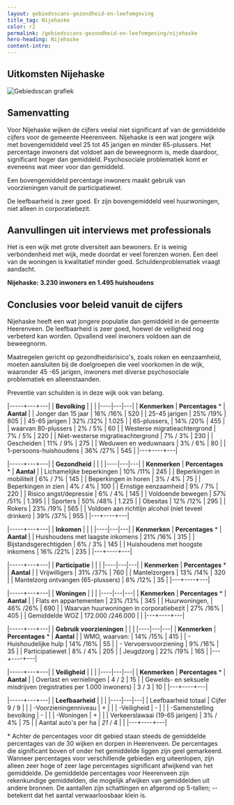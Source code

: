 ```yaml
---
layout: gebiedsscans-gezondheid-en-leefomgeving
title_tag: Nijehaske
color: r2
permalink: /gebiedsscans-gezondheid-en-leefomgeving/nijehaske
hero-heading: Nijehaske
content-intro:
---
```

## Uitkomsten Nijehaske

![Gebiedsscan grafiek](/uploads/Grafieken_Gebiedsscans_Wijken-06.png)

## Samenvatting

Voor Nijehaske wijken de cijfers veelal niet significant af van de gemiddelde cijfers voor  de gemeente Heerenveen. Nijehaske is een wat jongere wijk met bovengemiddeld veel 25 tot 45 jarigen en minder 65-plussers. Het percentage inwoners dat voldoet aan de beweegnorm is, mede daardoor, significant hoger dan gemiddeld. Psychosociale problematiek komt er eveneens wat meer voor dan gemiddeld.

Een bovengemiddeld percentage inwoners maakt gebruik van voorzieningen vanuit de participatiewet.

De leefbaarheid is zeer goed. Er zijn bovengemiddeld veel huurwoningen, niet alleen in corporatiebezit.

## Aanvullingen uit interviews met professionals

Het is een wijk met grote diversiteit aan bewoners. Er is weinig verbondenheid met wijk, mede doordat er veel forenzen wonen. Een deel van de woningen is kwalitatief minder goed. Schuldenproblematiek vraagt aandacht.

**Nijehaske: 3.230 inwoners en 1.495 huishoudens**

## Conclusies voor beleid vanuit de cijfers
Nijehaske heeft een wat jongere populatie dan gemiddeld in de gemeente Heerenveen. De leefbaarheid is  zeer goed, hoewel de veiligheid nog verbeterd kan worden. Opvallend veel inwoners voldoen aan de beweegnorm.

Maatregelen gericht op gezondheidsrisico's, zoals roken en eenzaamheid, moeten aansluiten bij de doelgroepen die veel voorkomen in de wijk, waaronder 45 -65 jarigen, inwoners met diverse psychosociale problematiek en alleenstaanden.

Preventie van schulden is in deze wijk ook van belang.

|-----+---+---|
|  **Bevolking**  |  |    |
|----|---|---|
| **Kenmerken**  | **Percentages** * | **Aantal** |
| Jonger dan 15 jaar                                  | 16% /16% | 520 |
| 25-45 jarigen                                       | 25% /19% | 805 |
| 45-65 jarigen                                       | 32% /32% | 1.025 |
| 65-plussers,                                        | 14% /20% | 455 |
| waarvan 80-plussers                                 | 2% / 5% | 60 |
| Westerse migratieachtergrond                        | 7% / 5% | 220 |
| Niet-westerse migratieachtergrond                   | 7% / 3% | 230 |
| Gescheiden                                          | 11% / 9% | 275 |
| Weduwen en weduwnaars                               |  3% / 6% | 80 |
| 1-persoons-huishoudens                              | 36% /27% | 545 |
|---+----+---|

|-----+---+---|
| **Gezondheid** |     |     |
|----|---|---|
| **Kenmerken** | **Percentages** * | **Aantal** |
| Lichamelijke beperkingen                            |  10% /11%   |  245   |
| Beperkingen in mobiliteit                           |  6% / 7%   |  145   |
| Beperkingen in horen                                |  3% / 4%   |  75   |
| Beperkingen in zien                                 |  4% / 4%   |  100   |
| Ernstige eenzaamheid                                |  9% / 7%   |  220   |
| Risico angst/depressie                              |  6% / 4%   |  145   |
| Voldoende bewegen                                   |  _57%_ /51%   |  1.395   |
| Sporters                                            |  50% /48%   |  1.225   |
| Obesitas                                            |  12% /12%   |  295   |
| Rokers                                              |  23% /19%   |  565   |
| Voldoen aan richtlijn alcohol (niet teveel drinken) |  39% /37%   |  955   |
|---+----+---|

|-----+---+---|
| **Inkomen** |     |     |
|----|---|---|
| **Kenmerken**    | **Percentages** * | **Aantal** |
| Huishoudens met laagste inkomens                    |  21% /16%      |   315      |
| Bijstandsgerechtigden                               |  6% / 3%      |   145      |
| Huishoudens met hoogste inkomens                    |  16% /22%      |   235      |
|---+----+---|

|-----+---+---|
| **Participatie** |     |     |
|----|---|---|
| **Kenmerken**  | **Percentages** * | **Aantal** |
| Vrijwilligers                                       |  31% /37%     |   760      |
| Mantelzorgers                                       |  13% /14%     |   320      |
| Mantelzorg ontvangen (65-plussers)                  |   8% /12%     |   35      |
|---+----+---|

|-----+---+---|
| **Woningen** |     |     |
|----|---|---|
| **Kenmerken** | **Percentages** * | **Aantal** |
| Flats en appartementen                              | 23% /13% |  345 |
| Huurwoningen,                                       | 46% /26% |  690 |
| Waarvan huurwoningen in corporatiebezit             | 27% /16% |  405 |
| Gemiddelde WOZ                                      | 172.000 /246.000 |      |
|---+----+---|

|-----+---+---|
| **Gebruik voorzieningen** |     |     |
|----|---|---|
| **Kenmerken** | **Percentages** * | **Aantal** |
| WMO, waarvan:                                       | 14% /15% | 415 |
| - Huishoudelijke hulp                                 | 14% /16% | 55 |
| - Vervoersvoorziening                                 | 9% /16% | 35 |
| Participatiewet                                     | 8% / 4% | 205 |
| Jeugdzorg                                           | 22% /19% | 165 |
|---+----+---|

|-----+---+---|
| **Veiligheid** |     |     |
|----|---|---|
| **Kenmerken** | **Percentages** * | **Aantal** |
| Overlast en vernielingen                                           | 4 / 2 | 15 |
| Gewelds- en seksuele misdrijven (registraties per 1.000 inwoners)  | 3 / 3 | 10 |
|---+----+---|

|-----+---+---|
| **Leefbaarheid** |     |     |
|----|---|---|
| Leefbaarheid totaal                                | Cijfer 9 / 9 |                     |
| -Voorzieningenniveau                               | + |                     |
| -Veiligheid                                        | - |  |
| -Samenstelling bevolking                           | - |                     |
| -Woningen                                          | + |                     |
| Verkeerslawaai (19-65 jarigen)                     | 3% / 4% |      75               |
| Aantal auto's per ha                               | _21_ / 4 |                     |
|---+----+---|

\* Achter de percentages voor dit gebied staan steeds de gemiddelde percentages van de 30 wijken en dorpen in Heerenveen. De percentages die significant boven of onder het gemiddelde liggen zijn geel gemarkeerd. Wanneer percentages voor verschillende gebieden erg uiteenlopen, zijn alleen zeer hoge of zeer lage percentages significant afwijkend van het gemiddelde. De gemiddelde percentages voor Heerenveen zijn rekenkundige gemiddelden, die mogelijk afwijken van gemiddelden uit andere bronnen. De aantallen zijn schattingen en afgerond op 5-tallen; -- betekent dat het aantal verwaarloosbaar klein is.
